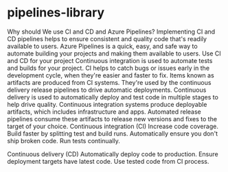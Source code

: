 # pipelines-library
Why should We use CI and CD and Azure Pipelines?
Implementing CI and CD pipelines helps to ensure consistent and quality code that's readily available to users.
Azure Pipelines is a quick, easy, and safe way to automate building your projects and making them available to users.
Use CI and CD for your project
Continuous integration is used to automate tests and builds for your project. CI helps to catch bugs or issues early in the development cycle, when they're easier and faster to fix. Items known as artifacts are produced from CI systems. They're used by the continuous delivery release pipelines to drive automatic deployments.
Continuous delivery is used to automatically deploy and test code in multiple stages to help drive quality. Continuous integration systems produce deployable artifacts, which includes infrastructure and apps. Automated release pipelines consume these artifacts to release new versions and fixes to the target of your choice.
Continuous integration (CI)
Increase code coverage.
Build faster by splitting test and build runs.
Automatically ensure you don't ship broken code.
Run tests continually.

Continuous delivery (CD)
Automatically deploy code to production.
Ensure deployment targets have latest code.
Use tested code from CI process.


